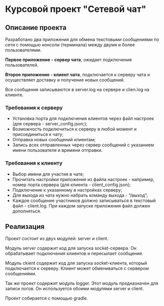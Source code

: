 # Курсовой проект "Сетевой чат"

## Описание проекта

Разработано два приложения для обмена текстовыми сообщениями по сети с помощью консоли (терминала) между двумя и более пользователями. 

**Первое приложение - сервер чата**, ожидает подключения пользователей.

**Второе приложение - клиент чата**, подключается к серверу чата и осуществляет доставку и получение новых сообщений.

Все сообщения записываются в server.log на сервере и clien.log на клиенте.

### Требования к серверу

- Установка порта для подключения клиентов через файл настроек (для сервера - server_config.json;);
- Возможность подключиться к серверу в любой момент и присоединиться к чату;
- Отправка новых сообщений клиентам;
- Запись всех отправленных через сервер сообщений с указанием имени пользователя и времени отправки.

### Требования к клиенту

- Выбор имени для участия в чате;
- Прочитать настройки приложения из файла настроек - например, номер порта сервера (для клиента - client_config.json);
- Подключение к указанному в настройках серверу;
- Для выхода из чата нужно набрать команду выхода - “/выход”;
- Каждое сообщение участников должно записываться в текстовый файл - client.log. При каждом запуске приложения файл должен дополняться.

## Реализация

Проект состоит из двух модулей: server и client.

Модуль server содержит код для запуска socket-сервера. Он обрабатывает подключения клиентов и пересылает сообщения.

Модуль ckient содержит код для запуска socket-клиента, который подключается к серверу. Клиент может обмениваться с сервером сообщениями.

Так же проект содержит модуль logger. Этот модуль предназначен для записи логов. Он используется обоими модулями server и client.

Проект собирается с помощью gradle.
